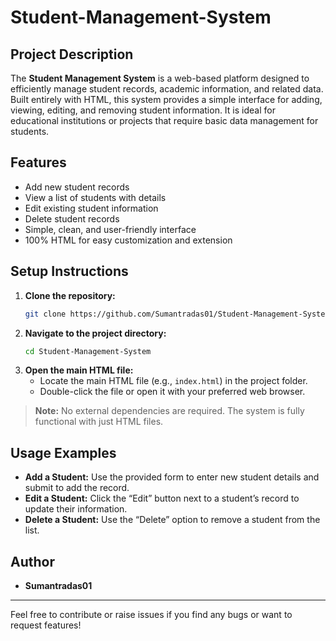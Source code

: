 # Student-Management-System

## Project Description

The **Student Management System** is a web-based platform designed to efficiently manage student records, academic information, and related data. Built entirely with HTML, this system provides a simple interface for adding, viewing, editing, and removing student information. It is ideal for educational institutions or projects that require basic data management for students.

## Features

- Add new student records
- View a list of students with details
- Edit existing student information
- Delete student records
- Simple, clean, and user-friendly interface
- 100% HTML for easy customization and extension

## Setup Instructions

1. **Clone the repository:**
   ```bash
   git clone https://github.com/Sumantradas01/Student-Management-System.git
   ```
2. **Navigate to the project directory:**
   ```bash
   cd Student-Management-System
   ```
3. **Open the main HTML file:**
   - Locate the main HTML file (e.g., `index.html`) in the project folder.
   - Double-click the file or open it with your preferred web browser.

> **Note:** No external dependencies are required. The system is fully functional with just HTML files.

## Usage Examples

- **Add a Student:** Use the provided form to enter new student details and submit to add the record.
- **Edit a Student:** Click the “Edit” button next to a student’s record to update their information.
- **Delete a Student:** Use the “Delete” option to remove a student from the list.

## Author

- **Sumantradas01**

---

Feel free to contribute or raise issues if you find any bugs or want to request features!
